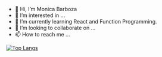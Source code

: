 - 👋 Hi, I’m Monica Barboza
- 👀 I’m interested in ...
- 🌱 I’m currently learning React and Function Programming.
- 💞️ I’m looking to collaborate on ...
- 📫 How to reach me ...

<!---
MonBoza/MonBoza is a ✨ special ✨ repository because its `README.md` (this file) appears on your GitHub profile.
You can click the Preview link to take a look at your changes.
--->


[![Top Langs](https://github-readme-stats.vercel.app/api/top-langs/?username=yushi1007&layout=compact)](https://github.com/MonBoza)

